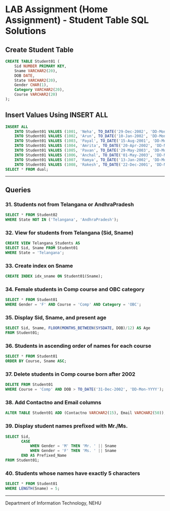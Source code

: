 
# LAB Assignment (Home Assignment) - Student Table SQL Solutions

## Create Student Table

```sql
CREATE TABLE Student01 (
    Sid NUMBER PRIMARY KEY,
    Sname VARCHAR2(20),
    DOB DATE,
    State VARCHAR2(20),
    Gender CHAR(1),
    Category VARCHAR2(20),
    Course VARCHAR2(20)
);
```

## Insert Values Using INSERT ALL

```sql
INSERT ALL
    INTO Student01 VALUES (1001, 'Neha', TO_DATE('29-Dec-2002', 'DD-Mon-YYYY'), 'Telangana', 'F', 'Gen', 'Comp')
    INTO Student01 VALUES (1002, 'Arun', TO_DATE('10-Jan-2002', 'DD-Mon-YYYY'), 'Telangana', 'M', 'OBC', 'Honors')
    INTO Student01 VALUES (1003, 'Payal', TO_DATE('15-Aug-2001', 'DD-Mon-YYYY'), 'Maharashtra', 'F', 'Gen', 'Appl')
    INTO Student01 VALUES (1004, 'Amrita', TO_DATE('20-Apr-2002', 'DD-Mon-YYYY'), 'Karnataka', 'F', 'OBC', 'Honors')
    INTO Student01 VALUES (1005, 'Pavan', TO_DATE('29-May-2003', 'DD-Mon-YYYY'), 'AndhraPradesh', 'M', 'ExServicemen', 'Comp')
    INTO Student01 VALUES (1006, 'Anchal', TO_DATE('01-May-2003', 'DD-Mon-YYYY'), 'Gujarat', 'F', 'OBC', 'Comp')
    INTO Student01 VALUES (1007, 'Ramya', TO_DATE('13-Jan-2002', 'DD-Mon-YYYY'), 'Telangana', 'F', 'Gen', 'Appl')
    INTO Student01 VALUES (1008, 'Rakesh', TO_DATE('22-Dec-2001', 'DD-Mon-YYYY'), 'AndhraPradesh', 'M', 'Sports', 'Comp')
SELECT * FROM dual;
```

---

## Queries

### 31. Students not from Telangana or AndhraPradesh

```sql
SELECT * FROM Student02
WHERE State NOT IN ('Telangana', 'AndhraPradesh');
```

### 32. View for students from Telangana (Sid, Sname)

```sql
CREATE VIEW Telangana_Students AS
SELECT Sid, Sname FROM Student01
WHERE State = 'Telangana';
```

### 33. Create index on Sname

```sql
CREATE INDEX idx_sname ON Student01(Sname);
```

### 34. Female students in Comp course and OBC category

```sql
SELECT * FROM Student01
WHERE Gender = 'F' AND Course = 'Comp' AND Category = 'OBC';
```

### 35. Display Sid, Sname, and present age

```sql
SELECT Sid, Sname, FLOOR(MONTHS_BETWEEN(SYSDATE, DOB)/12) AS Age
FROM Student01;
```

### 36. Students in ascending order of names for each course

```sql
SELECT * FROM Student01
ORDER BY Course, Sname ASC;
```

### 37. Delete students in Comp course born after 2002

```sql
DELETE FROM Student01
WHERE Course = 'Comp' AND DOB > TO_DATE('31-Dec-2002', 'DD-Mon-YYYY');
```

### 38. Add Contactno and Email columns

```sql
ALTER TABLE Student01 ADD (Contactno VARCHAR2(15), Email VARCHAR2(50));
```

### 39. Display student names prefixed with Mr./Ms.

```sql
SELECT Sid,
       CASE 
           WHEN Gender = 'M' THEN 'Mr. ' || Sname
           WHEN Gender = 'F' THEN 'Ms. ' || Sname
       END AS Prefixed_Name
FROM Student01;
```

### 40. Students whose names have exactly 5 characters

```sql
SELECT * FROM Student01
WHERE LENGTH(Sname) = 5;
```

---

Department of Information Technology, NEHU
